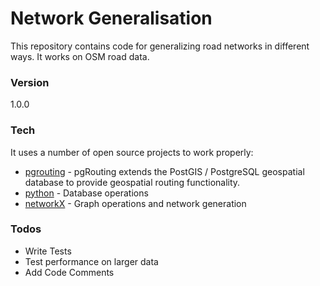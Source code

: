 # Network Generalisation
This repository contains code for generalizing road networks in different ways. It works on OSM road data.

### Version
1.0.0

### Tech

It uses a number of open source projects to work properly:

* [pgrouting](https://github.com/pgRouting/pgrouting) - pgRouting extends the PostGIS / PostgreSQL geospatial database to provide geospatial routing functionality.
* [python](http://initd.org/psycopg/) - Database operations
* [networkX](https://networkx.github.io/) - Graph operations and network generation

### Todos

 - Write Tests
 - Test performance on larger data
 - Add Code Comments
